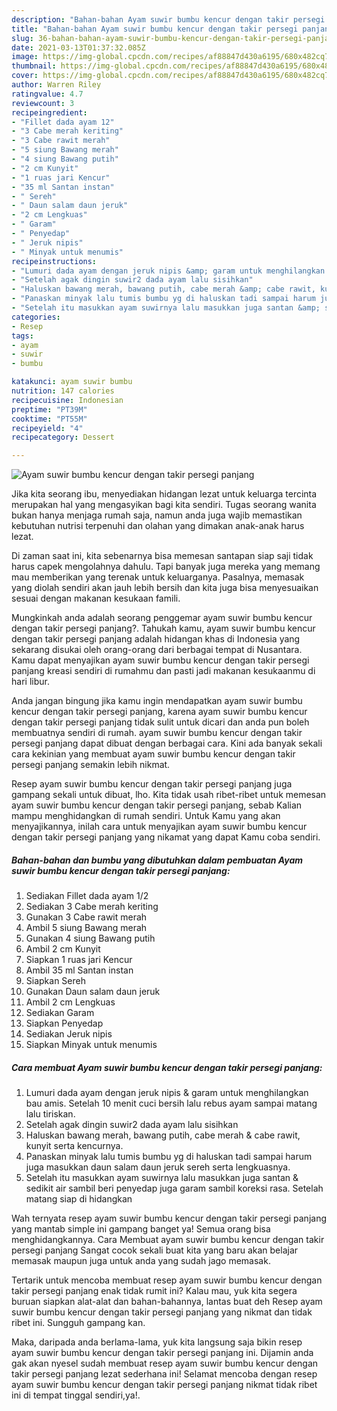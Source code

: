 ```yaml
---
description: "Bahan-bahan Ayam suwir bumbu kencur dengan takir persegi panjang yang lezat Untuk Jualan"
title: "Bahan-bahan Ayam suwir bumbu kencur dengan takir persegi panjang yang lezat Untuk Jualan"
slug: 36-bahan-bahan-ayam-suwir-bumbu-kencur-dengan-takir-persegi-panjang-yang-lezat-untuk-jualan
date: 2021-03-13T01:37:32.085Z
image: https://img-global.cpcdn.com/recipes/af88847d430a6195/680x482cq70/ayam-suwir-bumbu-kencur-dengan-takir-persegi-panjang-foto-resep-utama.jpg
thumbnail: https://img-global.cpcdn.com/recipes/af88847d430a6195/680x482cq70/ayam-suwir-bumbu-kencur-dengan-takir-persegi-panjang-foto-resep-utama.jpg
cover: https://img-global.cpcdn.com/recipes/af88847d430a6195/680x482cq70/ayam-suwir-bumbu-kencur-dengan-takir-persegi-panjang-foto-resep-utama.jpg
author: Warren Riley
ratingvalue: 4.7
reviewcount: 3
recipeingredient:
- "Fillet dada ayam 12"
- "3 Cabe merah keriting"
- "3 Cabe rawit merah"
- "5 siung Bawang merah"
- "4 siung Bawang putih"
- "2 cm Kunyit"
- "1 ruas jari Kencur"
- "35 ml Santan instan"
- " Sereh"
- " Daun salam daun jeruk"
- "2 cm Lengkuas"
- " Garam"
- " Penyedap"
- " Jeruk nipis"
- " Minyak untuk menumis"
recipeinstructions:
- "Lumuri dada ayam dengan jeruk nipis &amp; garam untuk menghilangkan bau amis. Setelah 10 menit cuci bersih lalu rebus ayam sampai matang lalu tiriskan."
- "Setelah agak dingin suwir2 dada ayam lalu sisihkan"
- "Haluskan bawang merah, bawang putih, cabe merah &amp; cabe rawit, kunyit serta kencurnya."
- "Panaskan minyak lalu tumis bumbu yg di haluskan tadi sampai harum juga masukkan daun salam daun jeruk sereh serta lengkuasnya."
- "Setelah itu masukkan ayam suwirnya lalu masukkan juga santan &amp; sedikit air sambil beri penyedap juga garam sambil koreksi rasa. Setelah matang siap di hidangkan"
categories:
- Resep
tags:
- ayam
- suwir
- bumbu

katakunci: ayam suwir bumbu 
nutrition: 147 calories
recipecuisine: Indonesian
preptime: "PT39M"
cooktime: "PT55M"
recipeyield: "4"
recipecategory: Dessert

---
```



![Ayam suwir bumbu kencur dengan takir persegi panjang](https://img-global.cpcdn.com/recipes/af88847d430a6195/680x482cq70/ayam-suwir-bumbu-kencur-dengan-takir-persegi-panjang-foto-resep-utama.jpg)

Jika kita seorang ibu, menyediakan hidangan lezat untuk keluarga tercinta merupakan hal yang mengasyikan bagi kita sendiri. Tugas seorang  wanita bukan hanya menjaga rumah saja, namun anda juga wajib memastikan kebutuhan nutrisi terpenuhi dan olahan yang dimakan anak-anak harus lezat.

Di zaman  saat ini, kita sebenarnya bisa memesan santapan siap saji tidak harus capek mengolahnya dahulu. Tapi banyak juga mereka yang memang mau memberikan yang terenak untuk keluarganya. Pasalnya, memasak yang diolah sendiri akan jauh lebih bersih dan kita juga bisa menyesuaikan sesuai dengan makanan kesukaan famili. 



Mungkinkah anda adalah seorang penggemar ayam suwir bumbu kencur dengan takir persegi panjang?. Tahukah kamu, ayam suwir bumbu kencur dengan takir persegi panjang adalah hidangan khas di Indonesia yang sekarang disukai oleh orang-orang dari berbagai tempat di Nusantara. Kamu dapat menyajikan ayam suwir bumbu kencur dengan takir persegi panjang kreasi sendiri di rumahmu dan pasti jadi makanan kesukaanmu di hari libur.

Anda jangan bingung jika kamu ingin mendapatkan ayam suwir bumbu kencur dengan takir persegi panjang, karena ayam suwir bumbu kencur dengan takir persegi panjang tidak sulit untuk dicari dan anda pun boleh membuatnya sendiri di rumah. ayam suwir bumbu kencur dengan takir persegi panjang dapat dibuat dengan berbagai cara. Kini ada banyak sekali cara kekinian yang membuat ayam suwir bumbu kencur dengan takir persegi panjang semakin lebih nikmat.

Resep ayam suwir bumbu kencur dengan takir persegi panjang juga gampang sekali untuk dibuat, lho. Kita tidak usah ribet-ribet untuk memesan ayam suwir bumbu kencur dengan takir persegi panjang, sebab Kalian mampu menghidangkan di rumah sendiri. Untuk Kamu yang akan menyajikannya, inilah cara untuk menyajikan ayam suwir bumbu kencur dengan takir persegi panjang yang nikamat yang dapat Kamu coba sendiri.

<!--inarticleads1-->

##### Bahan-bahan dan bumbu yang dibutuhkan dalam pembuatan Ayam suwir bumbu kencur dengan takir persegi panjang:

1. Sediakan Fillet dada ayam 1/2
1. Sediakan 3 Cabe merah keriting
1. Gunakan 3 Cabe rawit merah
1. Ambil 5 siung Bawang merah
1. Gunakan 4 siung Bawang putih
1. Ambil 2 cm Kunyit
1. Siapkan 1 ruas jari Kencur
1. Ambil 35 ml Santan instan
1. Siapkan  Sereh
1. Gunakan  Daun salam daun jeruk
1. Ambil 2 cm Lengkuas
1. Sediakan  Garam
1. Siapkan  Penyedap
1. Sediakan  Jeruk nipis
1. Siapkan  Minyak untuk menumis




<!--inarticleads2-->

##### Cara membuat Ayam suwir bumbu kencur dengan takir persegi panjang:

1. Lumuri dada ayam dengan jeruk nipis &amp; garam untuk menghilangkan bau amis. Setelah 10 menit cuci bersih lalu rebus ayam sampai matang lalu tiriskan.
1. Setelah agak dingin suwir2 dada ayam lalu sisihkan
1. Haluskan bawang merah, bawang putih, cabe merah &amp; cabe rawit, kunyit serta kencurnya.
1. Panaskan minyak lalu tumis bumbu yg di haluskan tadi sampai harum juga masukkan daun salam daun jeruk sereh serta lengkuasnya.
1. Setelah itu masukkan ayam suwirnya lalu masukkan juga santan &amp; sedikit air sambil beri penyedap juga garam sambil koreksi rasa. Setelah matang siap di hidangkan




Wah ternyata resep ayam suwir bumbu kencur dengan takir persegi panjang yang mantab simple ini gampang banget ya! Semua orang bisa menghidangkannya. Cara Membuat ayam suwir bumbu kencur dengan takir persegi panjang Sangat cocok sekali buat kita yang baru akan belajar memasak maupun juga untuk anda yang sudah jago memasak.

Tertarik untuk mencoba membuat resep ayam suwir bumbu kencur dengan takir persegi panjang enak tidak rumit ini? Kalau mau, yuk kita segera buruan siapkan alat-alat dan bahan-bahannya, lantas buat deh Resep ayam suwir bumbu kencur dengan takir persegi panjang yang nikmat dan tidak ribet ini. Sungguh gampang kan. 

Maka, daripada anda berlama-lama, yuk kita langsung saja bikin resep ayam suwir bumbu kencur dengan takir persegi panjang ini. Dijamin anda gak akan nyesel sudah membuat resep ayam suwir bumbu kencur dengan takir persegi panjang lezat sederhana ini! Selamat mencoba dengan resep ayam suwir bumbu kencur dengan takir persegi panjang nikmat tidak ribet ini di tempat tinggal sendiri,ya!.

